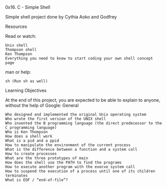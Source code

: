 0x16. C - Simple Shell

Simple shell project done by Cythia Aoko and Godfrey

Resources

Read or watch:

    Unix shell
    Thompson shell
    Ken Thompson
    Everything you need to know to start coding your own shell concept page

man or help:

    sh (Run sh as well)

Learning Objectives

At the end of this project, you are expected to be able to explain to anyone, without the help of Google:
General

    Who designed and implemented the original Unix operating system
    Who wrote the first version of the UNIX shell
    Who invented the B programming language (the direct predecessor to the C programming language)
    Who is Ken Thompson
    How does a shell work
    What is a pid and a ppid
    How to manipulate the environment of the current process
    What is the difference between a function and a system call
    How to create processes
    What are the three prototypes of main
    How does the shell use the PATH to find the programs
    How to execute another program with the execve system call
    How to suspend the execution of a process until one of its children terminates
    What is EOF / “end-of-file”?



